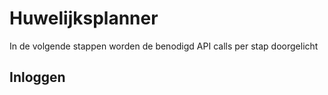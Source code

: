 # Huwelijksplanner
In de volgende stappen worden de benodigd API calls per stap doorgelicht


## Inloggen
